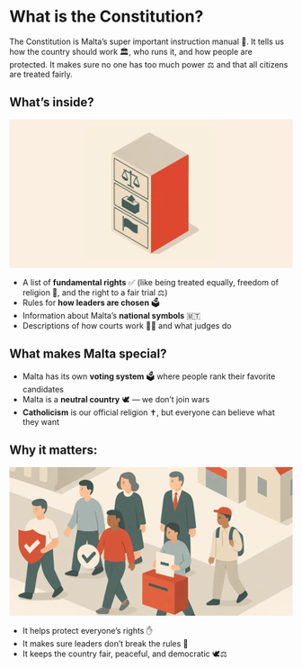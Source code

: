 # What is the Constitution?

The Constitution is Malta’s super important instruction manual 🧭. It tells us how the country should work 🏛️, who runs it, and how people are protected. It makes sure no one has too much power ⚖️ and that all citizens are treated fairly.

## What’s inside?

![Filing Cabinet Illustration](../../images/filing-cabinet.webp)

- A list of **fundamental rights** ✅ (like being treated equally, freedom of religion 🙏, and the right to a fair trial ⚖️)
- Rules for **how leaders are chosen** 🗳️
- Information about Malta’s **national symbols** 🇲🇹
- Descriptions of how courts work 🧑‍⚖️ and what judges do

## What makes Malta special?

- Malta has its own **voting system** 🗳️ where people rank their favorite candidates
- Malta is a **neutral country** 🕊️ — we don’t join wars
- **Catholicism** is our official religion ✝️, but everyone can believe what they want

## Why it matters:

![Maltese Citizens Illustration](../../images/maltese-citizens.webp)

- It helps protect everyone’s rights ✋
- It makes sure leaders don’t break the rules 🚫
- It keeps the country fair, peaceful, and democratic 🕊️⚖️
